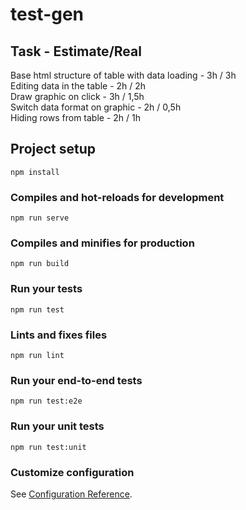 # test-gen

## Task - Estimate/Real
Base html structure of table with data loading - 3h / 3h <br />
Editing data in the table - 2h / 2h <br />
Draw graphic on click - 3h / 1,5h <br />
Switch data format on graphic - 2h / 0,5h <br />
Hiding rows from table - 2h / 1h <br />

## Project setup
```
npm install
```

### Compiles and hot-reloads for development
```
npm run serve
```

### Compiles and minifies for production
```
npm run build
```

### Run your tests
```
npm run test
```

### Lints and fixes files
```
npm run lint
```

### Run your end-to-end tests
```
npm run test:e2e
```

### Run your unit tests
```
npm run test:unit
```

### Customize configuration
See [Configuration Reference](https://cli.vuejs.org/config/).
